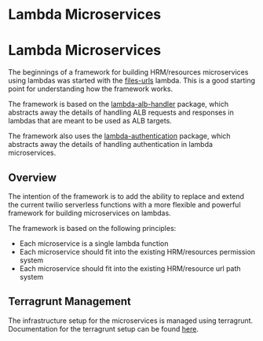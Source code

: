 # Lambda Microservices

# Lambda Microservices

The beginnings of a framework for building HRM/resources microservices using lambdas was started with the [files-urls](../hrm-domain/lambdas/files-urls/index.ts) lambda. This is a good starting point for understanding how the framework works.

The framework is based on the [lambda-alb-handler](../lambdas/packages/alb-handler/README.md) package, which abstracts away the details of handling ALB requests and responses in lambdas that are meant to be used as ALB targets.

The framework also uses the [lambda-authentication](../lambdas/packages/lambda-authentication/README.md) package, which abstracts away the details of handling authentication in lambda microservices.

## Overview

The intention of the framework is to add the ability to replace and extend the current twilio serverless functions with a more flexible and powerful framework for building microservices on lambdas.

The framework is based on the following principles:

- Each microservice is a single lambda function
- Each microservice should fit into the existing HRM/resources permission system
- Each microservice should fit into the existing HRM/resource url path system

## Terragrunt Management

The infrastructure setup for the microservices is managed using terragrunt. Documentation for the terragrunt setup can be found [here](https://github.com/techmatters/infrastructure-config/blob/master/docs/hrm-microservices.md).
